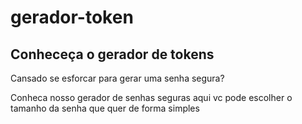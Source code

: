 # gerador-token
## Conheceça o gerador de tokens
Cansado se esforcar para gerar uma senha segura?

Conheca nosso gerador de senhas seguras
aqui vc pode escolher o tamanho da senha que quer de forma simples